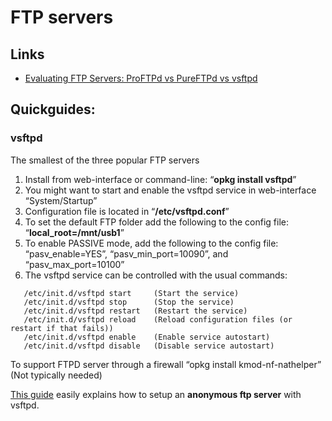 # FTP servers

## Links

- [Evaluating FTP Servers: ProFTPd vs PureFTPd vs vsftpd](https://systembash.com/evaluating-ftp-servers-proftpd-vs-pureftpd-vs-vsftpd/ "https://systembash.com/evaluating-ftp-servers-proftpd-vs-pureftpd-vs-vsftpd/")

## Quickguides:

### vsftpd

The smallest of the three popular FTP servers

1. Install from web-interface or command-line: “**opkg install vsftpd**”
2. You might want to start and enable the vsftpd service in web-interface “System/Startup”
3. Configuration file is located in “**/etc/vsftpd.conf**”
4. To set the default FTP folder add the following to the config file: “**local\_root=/mnt/usb1**”
5. To enable PASSIVE mode, add the following to the config file: “pasv\_enable=YES”, “pasv\_min\_port=10090”, and “pasv\_max\_port=10100”
6. The vsftpd service can be controlled with the usual commands:

```
   /etc/init.d/vsftpd start     (Start the service)
   /etc/init.d/vsftpd stop      (Stop the service)
   /etc/init.d/vsftpd restart   (Restart the service)
   /etc/init.d/vsftpd reload    (Reload configuration files (or restart if that fails))
   /etc/init.d/vsftpd enable    (Enable service autostart)
   /etc/init.d/vsftpd disable   (Disable service autostart)
```

To support FTPD server through a firewall “opkg install kmod-nf-nathelper” (Not typically needed)

[This guide](https://web.archive.org/web/20230928140326/https://www.linuxscrew.com/vsftpd-anonymous-ftp-server "https://web.archive.org/web/20230928140326/https://www.linuxscrew.com/vsftpd-anonymous-ftp-server") easily explains how to setup an **anonymous ftp server** with vsftpd.
